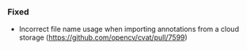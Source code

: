 ### Fixed

- Incorrect file name usage when importing annotations from a cloud storage
  (<https://github.com/opencv/cvat/pull/7599>)
